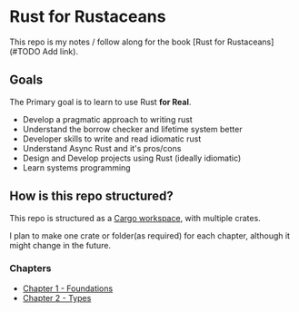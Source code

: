 # Rust for Rustaceans

This repo is my notes / follow along for the book [Rust for Rustaceans](#TODO Add link). 

## Goals
The Primary goal is to learn to use Rust **for Real**.
- Develop a pragmatic approach to writing rust
- Understand the borrow checker and lifetime system better
- Developer skills to write and read idiomatic rust
- Understand Async Rust and it's pros/cons
- Design and Develop projects using Rust (ideally idiomatic)
- Learn systems programming

## How is this repo structured?

This repo is structured as a [Cargo workspace](https://doc.rust-lang.org/book/ch14-03-cargo-workspaces.html), with multiple crates.

I plan to make one crate or folder(as required) for each chapter, although it might change in the future.

### Chapters
- [Chapter 1 - Foundations](./chapter_1)
- [Chapter 2 - Types](./chapter_2)
